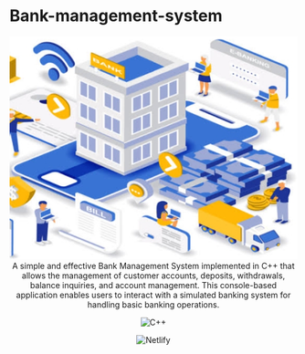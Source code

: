 # Bank-management-system
<div align="center">
  <img src="Screenshot_2025-06-14-16-50-07-78_680d03679600f7af0b4c700c6b270fe7.jpg" alt="DevOpsShack Banner">
A simple and effective Bank Management System implemented in C++ that allows the management of customer accounts, deposits, withdrawals, balance inquiries, and account management. This console-based application enables users to interact with a simulated banking system for handling basic banking operations.

![C++](https://img.shields.io/badge/c++-%2300599C.svg?style=for-the-badge&logo=c%2B%2B&logoColor=white) 

 ![Netlify](https://img.shields.io/badge/netlify-%23000000.svg?style=for-the-badge&logo=netlify&logoColor=#00C7B7) 
